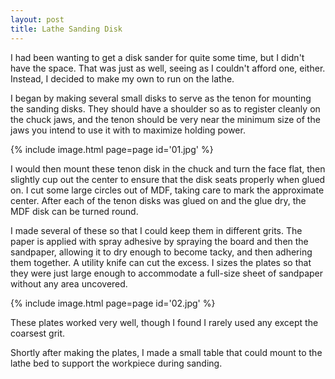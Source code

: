 ```yaml
---
layout: post
title: Lathe Sanding Disk
---
```

I had been wanting to get a disk sander for quite some time, but I didn't have
the space. That was just as well, seeing as I couldn't afford one, either.
Instead, I decided to make my own to run on the lathe.

I began by making several small disks to serve as the tenon for mounting the
sanding disks. They should have a shoulder so as to register cleanly on the
chuck jaws, and the tenon should be very near the minimum size of the jaws you
intend to use it with to maximize holding power.

{% include image.html page=page id='01.jpg' %}

I would then mount these tenon disk in the chuck and turn the face flat, then
slightly cup out the center to ensure that the disk seats properly when glued on.
I cut some large circles out of MDF, taking care to mark the approximate center.
After each of the tenon disks was glued on and the glue dry, the MDF disk can be
turned round.

I made several of these so that I could keep them in different grits. The paper
is applied with spray adhesive by spraying the board and then the sandpaper,
allowing it to dry enough to become tacky, and then adhering them together. A
utility knife can cut the excess. I sizes the plates so that they were just
large enough to accommodate a full-size sheet of sandpaper without any area
uncovered.

{% include image.html page=page id='02.jpg' %}

These plates worked very well, though I found I rarely used any except the
coarsest grit.

Shortly after making the plates, I made a small table that could mount to the
lathe bed to support the workpiece during sanding.
